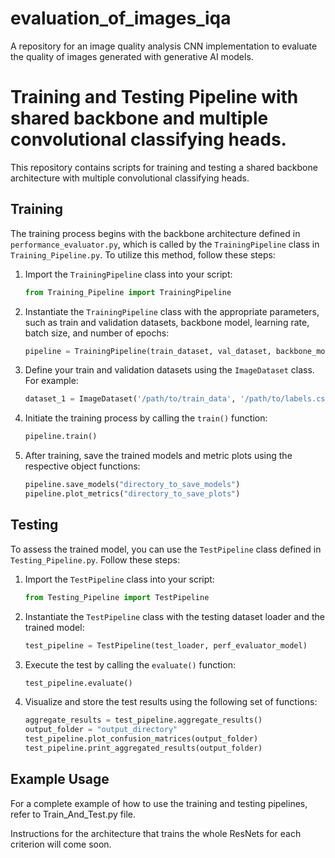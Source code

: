 # evaluation_of_images_iqa
A repository for an image quality analysis CNN implementation to evaluate the quality of images generated with generative AI models.


# Training and Testing Pipeline with shared backbone and multiple convolutional classifying heads.

This repository contains scripts for training and testing a shared backbone architecture with multiple convolutional classifying heads.

## Training

The training process begins with the backbone architecture defined in `performance_evaluator.py`, which is called by the `TrainingPipeline` class in `Training_Pipeline.py`. To utilize this method, follow these steps:

1. Import the `TrainingPipeline` class into your script:

    ```python
    from Training_Pipeline import TrainingPipeline
    ```

2. Instantiate the `TrainingPipeline` class with the appropriate parameters, such as train and validation datasets, backbone model, learning rate, batch size, and number of epochs:

    ```python
    pipeline = TrainingPipeline(train_dataset, val_dataset, backbone_model, init_lr=1e-4, batch_size=25, num_epochs=100)
    ```

3. Define your train and validation datasets using the `ImageDataset` class. For example:

    ```python
    dataset_1 = ImageDataset('/path/to/train_data', '/path/to/labels.csv', transforms=transforms_regular)
    ```

4. Initiate the training process by calling the `train()` function:

    ```python
    pipeline.train()
    ```

5. After training, save the trained models and metric plots using the respective object functions:

    ```python
    pipeline.save_models("directory_to_save_models")
    pipeline.plot_metrics("directory_to_save_plots")
    ```

## Testing

To assess the trained model, you can use the `TestPipeline` class defined in `Testing_Pipeline.py`. Follow these steps:

1. Import the `TestPipeline` class into your script:

    ```python
    from Testing_Pipeline import TestPipeline
    ```

2. Instantiate the `TestPipeline` class with the testing dataset loader and the trained model:

    ```python
    test_pipeline = TestPipeline(test_loader, perf_evaluator_model)
    ```

3. Execute the test by calling the `evaluate()` function:

    ```python
    test_pipeline.evaluate()
    ```

4. Visualize and store the test results using the following set of functions:

    ```python
    aggregate_results = test_pipeline.aggregate_results()
    output_folder = "output_directory"
    test_pipeline.plot_confusion_matrices(output_folder)
    test_pipeline.print_aggregated_results(output_folder)
    ```

## Example Usage

For a complete example of how to use the training and testing pipelines, refer to Train_And_Test.py file.

Instructions for the architecture that trains the whole ResNets for each criterion will come soon.



